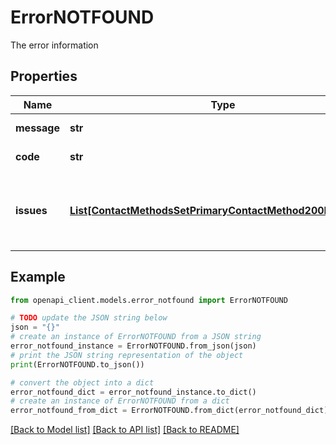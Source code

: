 # ErrorNOTFOUND

The error information

## Properties

Name | Type | Description | Notes
------------ | ------------- | ------------- | -------------
**message** | **str** | The error message | 
**code** | **str** | The error code | 
**issues** | [**List[ContactMethodsSetPrimaryContactMethod200Response]**](ContactMethodsSetPrimaryContactMethod200Response.md) | An array of issues that were responsible for the error | [optional] 

## Example

```python
from openapi_client.models.error_notfound import ErrorNOTFOUND

# TODO update the JSON string below
json = "{}"
# create an instance of ErrorNOTFOUND from a JSON string
error_notfound_instance = ErrorNOTFOUND.from_json(json)
# print the JSON string representation of the object
print(ErrorNOTFOUND.to_json())

# convert the object into a dict
error_notfound_dict = error_notfound_instance.to_dict()
# create an instance of ErrorNOTFOUND from a dict
error_notfound_from_dict = ErrorNOTFOUND.from_dict(error_notfound_dict)
```
[[Back to Model list]](../README.md#documentation-for-models) [[Back to API list]](../README.md#documentation-for-api-endpoints) [[Back to README]](../README.md)


